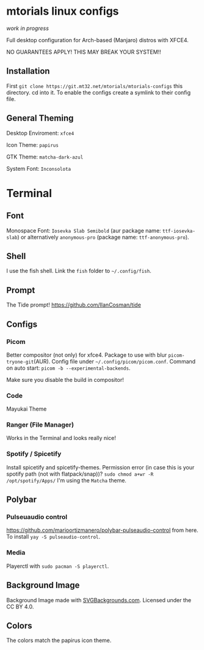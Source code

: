 # mtorials linux configs

*work in progress*

Full desktop configuration for Arch-based (Manjaro) distros with XFCE4.

NO GUARANTEES APPLY! THIS MAY BREAK YOUR SYSTEM!!

## Installation

First `git clone https://git.mt32.net/mtorials/mtorials-configs` this directory.
cd into it.
To enable the configs create a symlink to their config file.

## General Theming

Desktop Enviroment: `xfce4`

Icon Theme: `papirus`

GTK Theme: `matcha-dark-azul`

System Font: `Inconsolota`

# Terminal

## Font

Monospace Font: `Iosevka Slab Semibold` (aur package name: `ttf-iosevka-slab`) or alternatively `anonymous-pro` (package name: `ttf-anonymous-pro`).

## Shell

I use the fish shell. Link the `fish` folder to `~/.config/fish`.

## Prompt

The Tide prompt! https://github.com/IlanCosman/tide

## Configs

### Picom

Better compositor (not only) for xfce4. Package to use with blur `picom-tryone-git`(AUR). Config file under `~/.config/picom/picom.conf`.
Command on auto start: `picom -b --experimental-backends`.

Make sure you disable the build in compositor!

### Code

Mayukai Theme

### Ranger (File Manager)

Works in the Terminal and looks really nice!

### Spotify / Spicetify

Install spicetify and spicetify-themes. Permission error (in case this is your spotify path (not with flatpack/snap))?
`sudo chmod a+wr -R /opt/spotify/Apps/`
I'm using the `Matcha` theme.

## Polybar

### Pulseuaudio control

https://github.com/marioortizmanero/polybar-pulseaudio-control from here. To install `yay -S pulseaudio-control`.

### Media

Playerctl with `sudo pacman -S playerctl`.

## Background Image

Background Image made with [SVGBackgrounds.com](https://www.svgbackgrounds.com/). Licensed under the CC BY 4.0.

## Colors

The colors match the papirus icon theme.